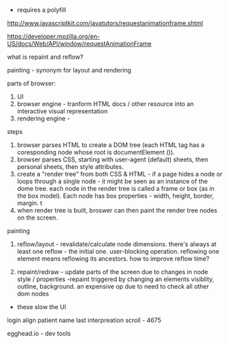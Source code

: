 

- requires a polyfill


http://www.javascriptkit.com/javatutors/requestanimationframe.shtml

https://developer.mozilla.org/en-US/docs/Web/API/window/requestAnimationFrame

what is repaint and reflow?

painting - synonym for layout and rendering

parts of browser: 

1. UI
2. browser engine - tranform HTML docs / other resource into an interactive visual representation
3. rendering engine - 


steps

1. browser parses HTML to create a DOM tree (each HTML tag has a coresponding node whose root is documentElement (<html>)).
2. browser parses CSS, starting with user-agent (default) sheets, then personal sheets, then style attributes.
3. create a "render tree" from both CSS & HTML - if a page hides a node or loops through a single node - it might be seen as an instance of the dome tree.  each node in the render tree is called a frame or box (as in the box model).  Each node has box properties - width, height, border, margin.  t
4. when render tree is built, broswer can then paint the render tree nodes on the screen. 
   
painting

1. reflow/layout - revalidate/calculate node dimensions. there's always at least one reflow - the initial one.  user-blocking operation.  reflowing one element means reflowing its ancestors. how to improve reflow time? 
   
2. repaint/redraw - update parts of the screen due to changes in node style / properties -repaint triggered by changing an elements visiblity, outline, background. an expensive op due to need to check all other dom nodes

- these slow the UI 


login 
align
patient name last 
interpreation scroll - 4675

   egghead.io - dev tools

